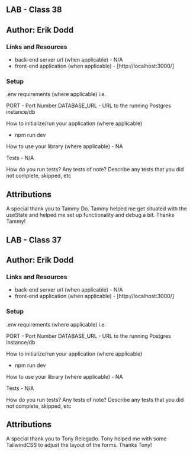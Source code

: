 ## LAB - Class 38

## Author: Erik Dodd

### Links and Resources

- back-end server url (when applicable) - N/A
- front-end application (when applicable) - [http://localhost:3000/]

### Setup

.env requirements (where applicable)
i.e.

PORT - Port Number
DATABASE_URL - URL to the running Postgres instance/db

How to initialize/run your application (where applicable)

- npm run dev

How to use your library (where applicable) - NA

Tests - N/A

How do you run tests?
Any tests of note?
Describe any tests that you did not complete, skipped, etc

## Attributions

A special thank you to Tammy Do. Tammy helped me get situated with the useState and helped me set up functionality and debug a bit. Thanks Tammy!






## LAB - Class 37
## Author: Erik Dodd

### Links and Resources

- back-end server url (when applicable) - N/A
- front-end application (when applicable) - [http://localhost:3000/]

### Setup

.env requirements (where applicable)
i.e.

PORT - Port Number
DATABASE_URL - URL to the running Postgres instance/db

How to initialize/run your application (where applicable)
- npm run dev

How to use your library (where applicable) - NA

Tests - N/A

How do you run tests?
Any tests of note?
Describe any tests that you did not complete, skipped, etc


## Attributions

A special thank you to Tony Relegado. Tony helped me with some TailwindCSS to adjust the layout of the forms. Thanks Tony!
